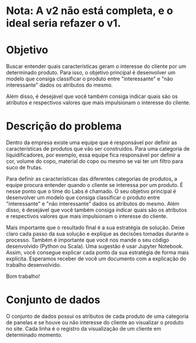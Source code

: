 # Nota: A v2 não está completa, e o ideal seria refazer o v1.

# Objetivo

Buscar entender quais características geram o interesse do cliente por um determinado produto. Para isso, o objetivo principal é desenvolver um modelo que consiga classificar o produto entre "interessante" e "não interessante" dados os atributos do mesmo. 

Além disso, é desejável que você também consiga indicar quais são os atributos e respectivos valores que mais impulsionam o interesse do cliente.

# Descrição do problema

Dentro da empresa existe uma equipe que é responsável por definir as características de produtos que vão ser construídos. Para uma categoria de liquidificadores, por exemplo, essa equipe fica responsável por definir a cor, volume do copo, material do copo ou mesmo se vai ter um filtro para
suco de frutas.

Para definir as características das diferentes categorias de produtos, a equipe procura entender quando o cliente se interessa por um produto. É nesse ponto que o time do Labs é chamado. O seu objetivo principal é desenvolver um modelo que consiga classificar o produto entre "interessante" e "não interessante" dados os atributos do mesmo. Além disso, é desejável que você também consiga indicar quais são os atributos e respectivos valores que mais impulsionam o interesse do cliente.

Mais importante que o resultado final é a sua estratégia de solução. Deixe claro cada passo da sua solução e explique as decisões tomadas durante o processo. Também é importante que você nos mande o seu código desenvolvido (Python ou Scala). Uma sugestão é usar Jupyter Notebook. Assim, você consegue explicar cada ponto da sua estratégia de forma mais explícita. Esperamos receber de você um documento com a explicação do trabalho desenvolvido.

Bom trabalho!

# Conjunto de dados

O conjunto de dados possui os atributos de cada produto de uma categoria de panelas e se houve ou não interesse do cliente ao visualizar o produto no site. Cada linha é o registro da visualização de um cliente em determinado momento.
